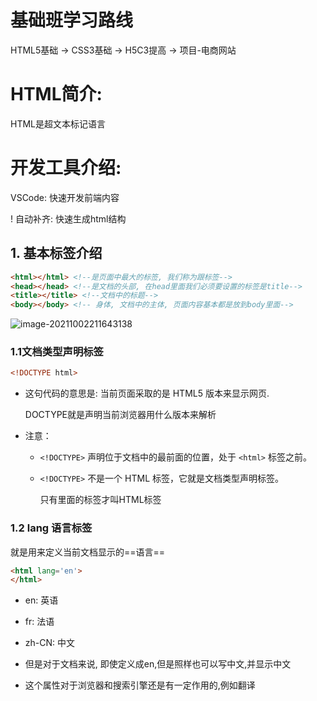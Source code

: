 # 基础班学习路线
HTML5基础 -> CSS3基础 -> H5C3提高 -> 项目-电商网站

# HTML简介:

HTML是超文本标记语言

# 开发工具介绍:

VSCode: 快速开发前端内容

! 自动补齐: 快速生成html结构

## 1. 基本标签介绍

```html
<html></html> <!--是页面中最大的标签, 我们称为跟标签-->
<head></head> <!--是文档的头部, 在head里面我们必须要设置的标签是title-->
<title></title> <!--文档中的标题-->
<body></body> <!-- 身体, 文档中的主体, 页面内容基本都是放到body里面-->
```

![image-20211002211643138](C:\Users\HP\AppData\Roaming\Typora\typora-user-images\image-20211002211643138.png)

### 1.1文档类型声明标签

```html
<!DOCTYPE html>
```

- 这句代码的意思是: 当前页面采取的是 HTML5 版本来显示网页.

  DOCTYPE就是声明当前浏览器用什么版本来解析

- 注意：

  - `<!DOCTYPE>` 声明位于文档中的最前面的位置，处于 `<html>` 标签之前。

  - `<!DOCTYPE>` 不是一个 HTML 标签，它就是文档类型声明标签。

    只有<html>里面的标签才叫HTML标签

### 1.2 lang 语言标签

就是用来定义当前文档显示的==语言==

```html
<html lang='en'>
</html>
```



- en: 英语

- fr: 法语

- zh-CN: 中文

- 但是对于文档来说, 即使定义成en,但是照样也可以写中文,并显示中文

- 这个属性对于浏览器和搜索引擎还是有一定作用的,例如翻译

    

#
